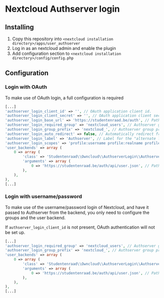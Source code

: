 # Nextcloud Authserver login

## Installing

1. Copy this repository into `<nextcloud installation directory>/apps/user_authserver`
2. Log in as an nextcloud admin and enable the plugin
3. Add configuration section to `<nextcloud installation directory>/config/config.php`

## Configuration

### Login with OAuth

To make use of OAuth login, a full configuration is required

```php
[...]
'authserver_login_client_id' => '', // OAuth application client id. 
'authserver_login_client_secret' => '', // OAuth application client secret
'authserver_login_base_url' => 'https://studentenraad.be/auth', // Path the the authserver installation
'authserver_login_required_group' => 'nextcloud_users', // Authserver group that users have to be member of to be granted access to Nextcloud
'authserver_login_group_prefix' => 'nextcloud_', // Authserver group prefix. All Authserver groups that start with this prefix will be mapped to the corresponding Nextcloud group (without the prefix)
'authserver_login_auto_redirect' => false, // Automatically redirect from the login page to OAuth login (defaults to false)
'authserver_login_label' => 'Authserver', // Label for the "alternate login" button (defaults to "Authserver")
'authserver_login_scopes' => 'profile:username profile:realname profile:email profile:groups' // OAuth scopes to request (defaults to 'profile:username profile:realname profile:email profile:groups')
'user_backends' => array (
    0 => array (
        'class' => 'Studentenraad\\Owncloud\\AuthserverLogin\\Authserver_User_Backend',
        'arguments' => array (
            0 => 'https://studentenraad.be/auth/api/user.json', // Path to authserver /api/user.json
        ),
    ),
),
[...]
```

### Login with username/password

To make use of the username/password login of Nextcloud, and have it passed to Authserver from the backend,
you only need to configure the groups and the user backend.

If `authserver_login_client_id` is not present, OAuth authentication will not be set up.


```php
[...]
'authserver_login_required_group' => 'nextcloud_users', // Authserver group that users have to be member of to be granted access to OwnCloud
'authserver_login_group_prefix' => 'nextcloud_', // Authserver group prefix. All Authserver groups that start with this prefix will be mapped to the corresponding OwnCloud group (without the prefix)
'user_backends' => array (
    0 => array (
        'class' => 'Studentenraad\\Owncloud\\AuthserverLogin\\Authserver_User_Backend',
        'arguments' => array (
            0 => 'https://studentenraad.be/auth/api/user.json', // Path to authserver /api/user.json
        ),
    ),
),
[...]
```